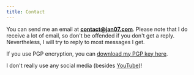```yaml
---
title: Contact
---
```


You can send me an email at **[contact@jan07.com](mailto:contact@jan07.com)**. Please note that I do receive a lot of email, so don't be offended if you don't get a reply. Nevertheless, I will try to reply to most messages I get.

If you use PGP encryption, you can [download my PGP key here](/pgp.asc).

I don't really use any social media (besides [YouTube](https://youtube.com/@jan07-official))!
